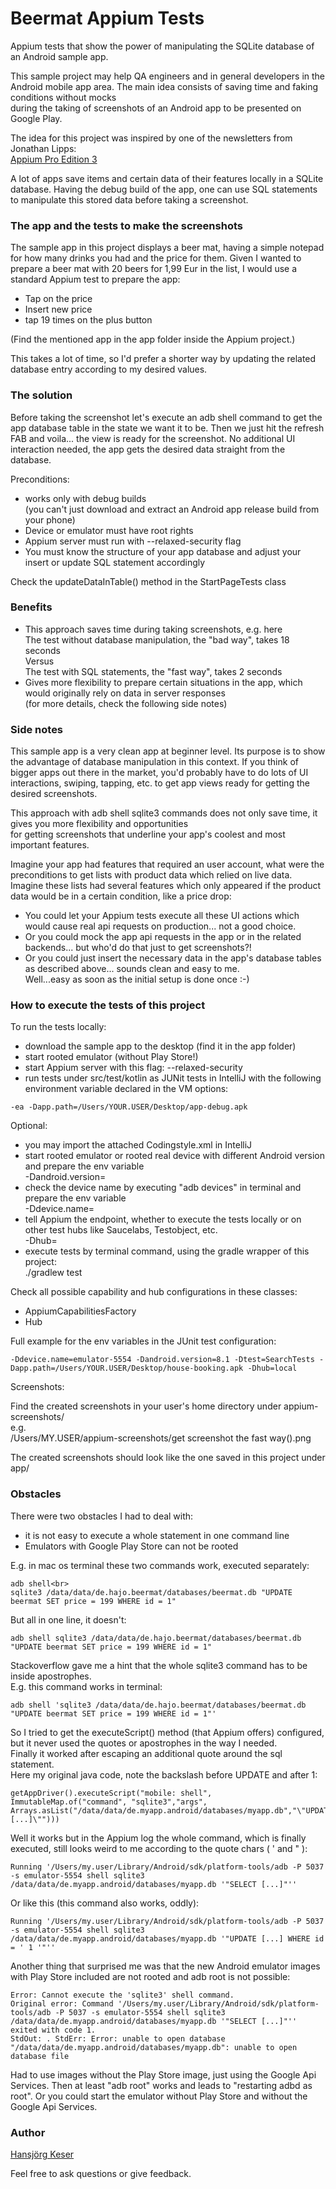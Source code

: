# Beermat Appium Tests

Appium tests that show the power of manipulating the SQLite database of an Android sample app.

This sample project may help QA engineers and in general developers in the Android mobile app area.
The main idea consists of saving time and faking conditions without mocks <br>
during the taking of screenshots of an Android app to be presented on Google Play.

The idea for this project was inspired by one of the newsletters from Jonathan Lipps:<br>
[Appium Pro Edition 3](https://appiumpro.com/editions/3)

A lot of apps save items and certain data of their features locally in a SQLite database.
Having the debug build of the app, one can use SQL statements to manipulate this stored data before taking a screenshot.

### The app and the tests to make the screenshots

The sample app in this project displays a beer mat, having a simple notepad for how many drinks you had and the price for them.
Given I wanted to prepare a beer mat with 20 beers for 1,99 Eur in the list, I would use a standard Appium test to prepare the app:
- Tap on the price
- Insert new price
- tap 19 times on the plus button

(Find the mentioned app in the app folder inside the Appium project.)

This takes a lot of time, so I'd prefer a shorter way by updating the related database entry according to my desired values.

### The solution

Before taking the screenshot let's execute an adb shell command to get the app database table in the state we want it to be.
Then we just hit the refresh FAB and voila... the view is ready for the screenshot.
No additional UI interaction needed, the app gets the desired data straight from the database.

Preconditions:
- works only with debug builds <br>(you can't just download and extract an Android app release build from your phone)
- Device or emulator must have root rights
- Appium server must run with --relaxed-security flag
- You must know the structure of your app database and adjust your insert or update SQL statement accordingly

Check the updateDataInTable() method in the StartPageTests class

### Benefits

- This approach saves time during taking screenshots, e.g. here
  <br>The test without database manipulation, the "bad way", takes 18 seconds
  <br>Versus
  <br>The test with SQL statements, the "fast way",  takes 2 seconds
- Gives more flexibility to prepare certain situations in the app, which would originally rely on data in server responses
  <br>(for more details, check the following side notes)

### Side notes

This sample app is a very clean app at beginner level. Its purpose is to show the advantage of database manipulation in this context.
If you think of bigger apps out there in the market, you'd probably have to do lots of UI interactions, swiping, tapping, etc.
to get app views ready for getting the desired screenshots.

This approach with adb shell sqlite3 commands does not only save time, it gives you more flexibility and opportunities<br>
for getting screenshots that underline your app's coolest and most important features.

Imagine your app had features that required an user account, what were the preconditions to get lists with product data which relied on live data.<br>
Imagine these lists had several features which only appeared if the product data would be in a certain condition, like a price drop:<br>
- You could let your Appium tests execute all these UI actions which would cause real api requests on production... not a good choice.<br>
- Or you could mock the app api requests in the app or in the related backends... but who'd do that just to get screenshots?!<br>
- Or you could just insert the necessary data in the app's database tables as described above... sounds clean and easy to me.<br>
Well...easy as soon as the initial setup is done once :-)

### How to execute the tests of this project

To run the tests locally:
- download the sample app to the desktop (find it in the app folder)
- start rooted emulator (without Play Store!)
- start Appium server with this flag: --relaxed-security
- run tests under src/test/kotlin as JUNit tests in IntelliJ  with the following environment variable declared in the VM options:<br>
```
-ea -Dapp.path=/Users/YOUR.USER/Desktop/app-debug.apk
```

Optional:
- you may import the attached Codingstyle.xml in IntelliJ
- start rooted emulator or rooted real device with different Android version and prepare the env variable <br>-Dandroid.version=
- check the device name by executing "adb devices" in terminal and prepare the env variable <br>-Ddevice.name=
- tell Appium the endpoint, whether to execute the tests locally or on other test hubs like Saucelabs, Testobject, etc. <br>-Dhub=
- execute tests by terminal command, using the gradle wrapper of this project:<br>
 ./gradlew test

Check all possible capability and hub configurations in these classes:
 - AppiumCapabilitiesFactory
 - Hub

Full example for the  env variables in the JUnit test configuration:
```
-Ddevice.name=emulator-5554 -Dandroid.version=8.1 -Dtest=SearchTests -Dapp.path=/Users/YOUR.USER/Desktop/house-booking.apk -Dhub=local
```

Screenshots:

Find the created screenshots in your user's home directory under appium-screenshots/
<br>e.g.<br>
/Users/MY.USER/appium-screenshots/get screenshot the fast way().png

The created screenshots should look like the one saved in this project under app/

### Obstacles

There were two obstacles I had to deal with:
- it is not easy to execute a whole statement in one command line
- Emulators with Google Play Store can not be rooted

E.g. in mac os terminal these two commands work, executed separately:
```
adb shell<br>
sqlite3 /data/data/de.hajo.beermat/databases/beermat.db "UPDATE beermat SET price = 199 WHERE id = 1"
```

But all in one line, it doesn't:
```
adb shell sqlite3 /data/data/de.hajo.beermat/databases/beermat.db "UPDATE beermat SET price = 199 WHERE id = 1"
```

Stackoverflow gave me a hint that the whole sqlite3 command has to be inside apostrophes.<br>
E.g. this command works in terminal:
```
adb shell 'sqlite3 /data/data/de.hajo.beermat/databases/beermat.db "UPDATE beermat SET price = 199 WHERE id = 1"'
```

So I tried to get the executeScript() method (that Appium offers) configured, but it never used the quotes or apostrophes in the way I needed.<br>
Finally it worked after escaping an additional quote around the sql statement.<br>
Here my original java code, note the backslash before UPDATE and after 1:<br>
```
getAppDriver().executeScript("mobile: shell", ImmutableMap.of("command", "sqlite3","args", Arrays.asList("/data/data/de.myapp.android/databases/myapp.db","\"UPDATE [...]\"")))
```

Well it works but in the Appium log the whole command, which is finally executed, still looks weird to me according to the quote chars ( ' and " ):
```
Running '/Users/my.user/Library/Android/sdk/platform-tools/adb -P 5037 -s emulator-5554 shell sqlite3 /data/data/de.myapp.android/databases/myapp.db '"SELECT [...]"''
```

Or like this (this command also works, oddly):
```
Running '/Users/my.user/Library/Android/sdk/platform-tools/adb -P 5037 -s emulator-5554 shell sqlite3 /data/data/de.myapp.android/databases/myapp.db '"UPDATE [...] WHERE id = ' 1 '"''
```

Another thing that surprised me was that the new Android emulator images with Play Store included are not rooted and adb root is not possible:
```
Error: Cannot execute the 'sqlite3' shell command.
Original error: Command '/Users/my.user/Library/Android/sdk/platform-tools/adb -P 5037 -s emulator-5554 shell sqlite3 /data/data/de.myapp.android/databases/myapp.db '"SELECT [...]"'' exited with code 1. 
StdOut: . StdErr: Error: unable to open database "/data/data/de.myapp.android/databases/myapp.db": unable to open database file
```

Had to use images without the Play Store image, just using the Google Api Services. Then at least "adb root" works and leads to "restarting adbd as root".
Or you could start the emulator without Play Store and without the Google Api Services.

### Author

[Hansjörg Keser](https://github.com/hansjoergkeser)

Feel free to ask questions or give feedback.
<br>
<br>
<br>
<br>
<br>
<br>
<br>
<br>